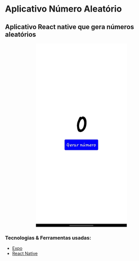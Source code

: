 # Aplicativo Número Aleatório

## Aplicativo React native que gera números aleatórios

<div align="center">
    <img width="300px" src="./assets/image project.jpg" alt="imagem do projeto">
</div>

### Tecnologias & Ferramentas usadas:

<ul>
    <li>
    <a href="https://expo.dev/">
        Expo
    </a>
    </li>
    <li>
    <a href="https://reactnative.dev/">
        React Native
    </a>
    </li>
</ul>
